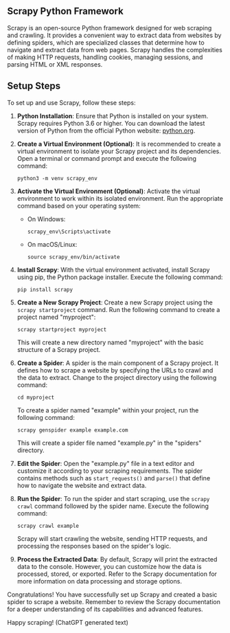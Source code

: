 ## Scrapy Python Framework

Scrapy is an open-source Python framework designed for web scraping and crawling. It provides a convenient way to extract data from websites by defining spiders, which are specialized classes that determine how to navigate and extract data from web pages. Scrapy handles the complexities of making HTTP requests, handling cookies, managing sessions, and parsing HTML or XML responses.

## Setup Steps

To set up and use Scrapy, follow these steps:

1. **Python Installation**: Ensure that Python is installed on your system. Scrapy requires Python 3.6 or higher. You can download the latest version of Python from the official Python website: [python.org](https://www.python.org/downloads/).

2. **Create a Virtual Environment (Optional)**: It is recommended to create a virtual environment to isolate your Scrapy project and its dependencies. Open a terminal or command prompt and execute the following command:
   ```
   python3 -m venv scrapy_env
   ```

3. **Activate the Virtual Environment (Optional)**: Activate the virtual environment to work within its isolated environment. Run the appropriate command based on your operating system:
   - On Windows:
     ```
     scrapy_env\Scripts\activate
     ```
   - On macOS/Linux:
     ```
     source scrapy_env/bin/activate
     ```

4. **Install Scrapy**: With the virtual environment activated, install Scrapy using pip, the Python package installer. Execute the following command:
   ```
   pip install scrapy
   ```

5. **Create a New Scrapy Project**: Create a new Scrapy project using the `scrapy startproject` command. Run the following command to create a project named "myproject":
   ```
   scrapy startproject myproject
   ```

   This will create a new directory named "myproject" with the basic structure of a Scrapy project.

6. **Create a Spider**: A spider is the main component of a Scrapy project. It defines how to scrape a website by specifying the URLs to crawl and the data to extract. Change to the project directory using the following command:
   ```
   cd myproject
   ```

   To create a spider named "example" within your project, run the following command:
   ```
   scrapy genspider example example.com
   ```

   This will create a spider file named "example.py" in the "spiders" directory.

7. **Edit the Spider**: Open the "example.py" file in a text editor and customize it according to your scraping requirements. The spider contains methods such as `start_requests()` and `parse()` that define how to navigate the website and extract data.

8. **Run the Spider**: To run the spider and start scraping, use the `scrapy crawl` command followed by the spider name. Execute the following command:
   ```
   scrapy crawl example
   ```

   Scrapy will start crawling the website, sending HTTP requests, and processing the responses based on the spider's logic.

9. **Process the Extracted Data**: By default, Scrapy will print the extracted data to the console. However, you can customize how the data is processed, stored, or exported. Refer to the Scrapy documentation for more information on data processing and storage options.

Congratulations! You have successfully set up Scrapy and created a basic spider to scrape a website. Remember to review the Scrapy documentation for a deeper understanding of its capabilities and advanced features.

Happy scraping! (ChatGPT generated text)

